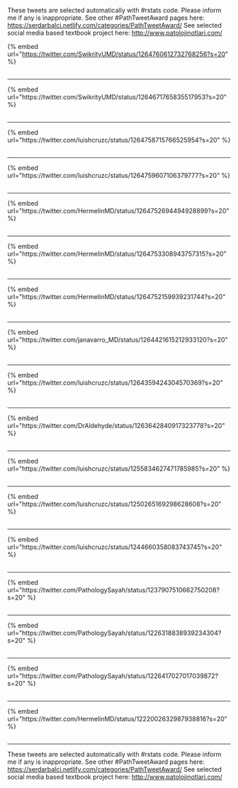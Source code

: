 

These tweets are selected automatically with #rstats code. Please inform me if any is inappropriate.
See other #PathTweetAward pages here: https://serdarbalci.netlify.com/categories/PathTweetAward/ 
See selected social media based textbook project here: http://www.patolojinotlari.com/

{% embed url="https://twitter.com/SwikrityUMD/status/1264760612732768256?s=20" %}<br>
<br>
<hr>
{% embed url="https://twitter.com/SwikrityUMD/status/1264671765835517953?s=20" %}<br>
<br>
<hr>
{% embed url="https://twitter.com/luishcruzc/status/1264758715766525954?s=20" %}<br>
<br>
<hr>
{% embed url="https://twitter.com/luishcruzc/status/1264759607106379777?s=20" %}<br>
<br>
<hr>
{% embed url="https://twitter.com/HermelinMD/status/1264752694494928899?s=20" %}<br>
<br>
<hr>
{% embed url="https://twitter.com/HermelinMD/status/1264753308943757315?s=20" %}<br>
<br>
<hr>
{% embed url="https://twitter.com/HermelinMD/status/1264752159939231744?s=20" %}<br>
<br>
<hr>
{% embed url="https://twitter.com/janavarro_MD/status/1264421615212933120?s=20" %}<br>
<br>
<hr>
{% embed url="https://twitter.com/luishcruzc/status/1264359424304570369?s=20" %}<br>
<br>
<hr>
{% embed url="https://twitter.com/DrAldehyde/status/1263642840917323778?s=20" %}<br>
<br>
<hr>
{% embed url="https://twitter.com/luishcruzc/status/1255834627471785985?s=20" %}<br>
<br>
<hr>
{% embed url="https://twitter.com/luishcruzc/status/1250265169298628608?s=20" %}<br>
<br>
<hr>
{% embed url="https://twitter.com/luishcruzc/status/1244660358083743745?s=20" %}<br>
<br>
<hr>
{% embed url="https://twitter.com/PathologySayah/status/1237907510662750208?s=20" %}<br>
<br>
<hr>
{% embed url="https://twitter.com/PathologySayah/status/1226318838939234304?s=20" %}<br>
<br>
<hr>
{% embed url="https://twitter.com/PathologySayah/status/1226417027017039872?s=20" %}<br>
<br>
<hr>
{% embed url="https://twitter.com/HermelinMD/status/1222002632987938816?s=20" %}<br>
<br>
<hr>


These tweets are selected automatically with #rstats code. Please inform me if any is inappropriate.
See other #PathTweetAward pages here: https://serdarbalci.netlify.com/categories/PathTweetAward/ 
See selected social media based textbook project here: http://www.patolojinotlari.com/
